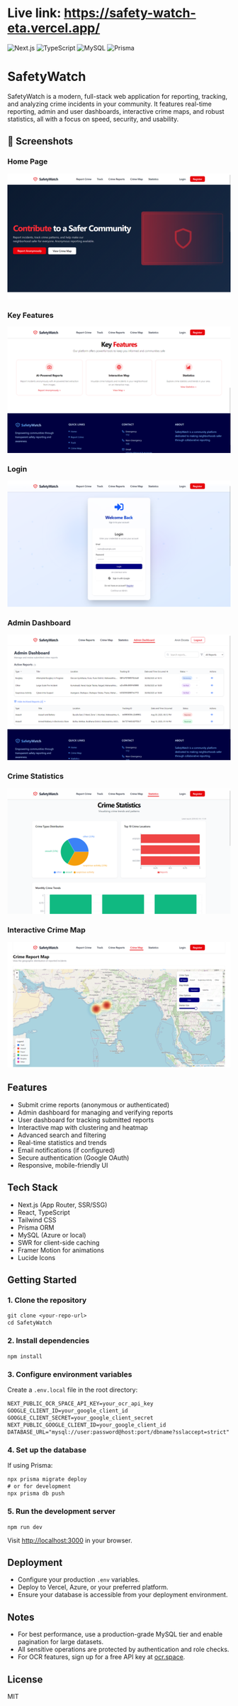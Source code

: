 # Live link: https://safety-watch-eta.vercel.app/

![Next.js](https://img.shields.io/badge/Next.js-000000?logo=nextdotjs&logoColor=white)
![TypeScript](https://img.shields.io/badge/TypeScript-3178C6?logo=typescript&logoColor=white)
![MySQL](https://img.shields.io/badge/MySQL-4479A1?logo=mysql&logoColor=white)
![Prisma](https://img.shields.io/badge/Prisma-2D3748?logo=prisma&logoColor=white)

# SafetyWatch

SafetyWatch is a modern, full-stack web application for reporting, tracking, and analyzing crime incidents in your community. It features real-time reporting, admin and user dashboards, interactive crime maps, and robust statistics, all with a focus on speed, security, and usability.

## 🚀 Screenshots

### Home Page
![Home](./screenshots/home.png)

### Key Features
![Features](./screenshots/kryfeatures.png)

### Login
![Login](./screenshots/login.png)

### Admin Dashboard
![Admin](./screenshots/admin.png)

### Crime Statistics
![Stats](./screenshots/stats.png)

### Interactive Crime Map
![Map](./screenshots/map.png)


## Features

- Submit crime reports (anonymous or authenticated)
- Admin dashboard for managing and verifying reports
- User dashboard for tracking submitted reports
- Interactive map with clustering and heatmap
- Advanced search and filtering
- Real-time statistics and trends
- Email notifications (if configured)
- Secure authentication (Google OAuth)
- Responsive, mobile-friendly UI

## Tech Stack

- Next.js (App Router, SSR/SSG)
- React, TypeScript
- Tailwind CSS
- Prisma ORM
- MySQL (Azure or local)
- SWR for client-side caching
- Framer Motion for animations
- Lucide Icons

## Getting Started

### 1. Clone the repository
```
git clone <your-repo-url>
cd SafetyWatch
```

### 2. Install dependencies
```
npm install
```

### 3. Configure environment variables
Create a `.env.local` file in the root directory:
```
NEXT_PUBLIC_OCR_SPACE_API_KEY=your_ocr_api_key
GOOGLE_CLIENT_ID=your_google_client_id
GOOGLE_CLIENT_SECRET=your_google_client_secret
NEXT_PUBLIC_GOOGLE_CLIENT_ID=your_google_client_id
DATABASE_URL="mysql://user:password@host:port/dbname?sslaccept=strict"
```

### 4. Set up the database
If using Prisma:
```
npx prisma migrate deploy
# or for development
npx prisma db push
```

### 5. Run the development server
```
npm run dev
```
Visit [http://localhost:3000](http://localhost:3000) in your browser.

## Deployment
- Configure your production `.env` variables.
- Deploy to Vercel, Azure, or your preferred platform.
- Ensure your database is accessible from your deployment environment.

## Notes
- For best performance, use a production-grade MySQL tier and enable pagination for large datasets.
- All sensitive operations are protected by authentication and role checks.
- For OCR features, sign up for a free API key at [ocr.space](https://ocr.space/).

## License
MIT
